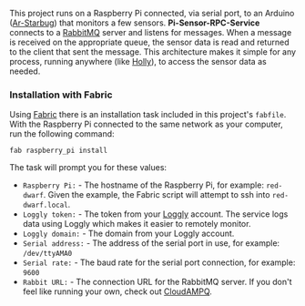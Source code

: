 This project runs on a Raspberry Pi connected, via serial port, to an Arduino ([Ar-Starbug](https://github.com/projectweekend/Ar-Starbug)) that monitors a few sensors. **Pi-Sensor-RPC-Service** connects to a [RabbitMQ](http://www.rabbitmq.com/) server and listens for messages. When a message is received on the appropriate queue, the sensor data is read and returned to the client that sent the message. This architecture makes it simple for any process, running anywhere (like [Holly](https://github.com/projectweekend/Holly)), to access the sensor data as needed.


### Installation with Fabric

Using [Fabric](http://www.fabfile.org/) there is an installation task included in this project's `fabfile`. With the Raspberry Pi connected to the same network as your computer, run the following command:

```
fab raspberry_pi install
```

The task will prompt you for these values:

* `Raspberry Pi:` - The hostname of the Raspberry Pi, for example: `red-dwarf`. Given the example, the Fabric script will attempt to ssh into `red-dwarf.local`.
* `Loggly token:` - The token from your [Loggly](https://www.loggly.com/) account. The service logs data using Loggly which makes it easier to remotely monitor.
* `Loggly domain:` - The domain from your Loggly account.
* `Serial address:` - The address of the serial port in use, for example: `/dev/ttyAMA0`
* `Serial rate:` - The baud rate for the serial port connection, for example: `9600`
* `Rabbit URL:` - The connection URL for the RabbitMQ server. If you don't feel like running your own, check out [CloudAMPQ](https://www.cloudamqp.com/).
